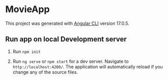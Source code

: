 # MovieApp

This project was generated with [Angular CLI](https://github.com/angular/angular-cli) version 17.0.5.

## Run app on local Development server


1. Run `npm init`

2. Run `ng serve` or `npm start` for a dev server. Navigate to `http://localhost:4200/`. The application will automatically reload if you change any of the source files.

